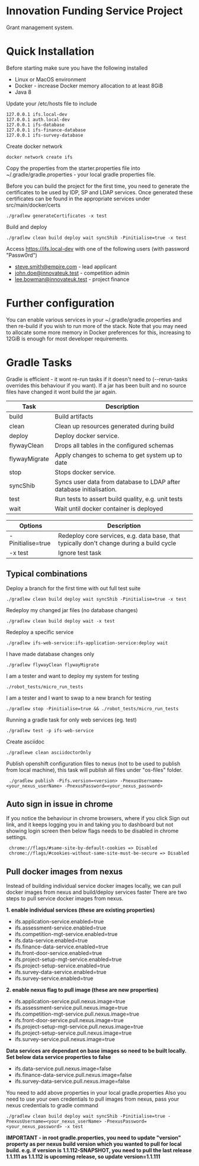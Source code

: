 # Innovation Funding Service Project

Grant management system.

# Quick Installation

Before starting make sure you have the following installed

* Linux or MacOS environment
* Docker - increase Docker memory allocation to at least 8GiB
* Java 8

Update your /etc/hosts file to include

```
127.0.0.1 ifs.local-dev
127.0.0.1 auth.local-dev
127.0.0.1 ifs-database
127.0.0.1 ifs-finance-database
127.0.0.1 ifs-survey-database
```

Create docker network

    docker network create ifs

Copy the properties from the starter.properties file into ~/.gradle/gradle.properties - your local gradle properties
file.

Before you can build the project for the first time, you need to generate the certificates to be used by IDP, SP and LDAP services.
Once generated these certificates can be found in the appropriate services under src/main/docker/certs

    ./gradlew generateCertificates -x test

Build and deploy

    ./gradlew clean build deploy wait syncShib -Pinitialise=true -x test

Access https://ifs.local-dev with one of the following users (with password "Passw0rd")

* steve.smith@empire.com - lead applicant
* john.doe@innovateuk.test - competition admin
* lee.bowman@innovateuk.test - project finance

# Further configuration

You can enable various services in your ~/.gradle/gradle.properties and then re-build if you wish to run more of the
stack.  Note that you may need to allocate some more memory in Docker preferences for this, increasing to 12GiB is
enough for most developer requirements.

# Gradle Tasks

Gradle is efficient - it wont re-run tasks if it doesn't need to (--rerun-tasks overrides this behaviour if you want).
If a jar has been built and no source files have changed it wont build the jar again.


| Task          | Description
|---------------|--------------
| build         | Build artifacts
| clean         | Clean up resources generated during build
| deploy        | Deploy docker service.
| flywayClean   | Drops all tables in the configured schemas
| flywayMigrate | Apply changes to schema to get system up to date
| stop          | Stops docker service.
| syncShib      | Syncs user data from database to LDAP after database initialisation.
| test          | Run tests to assert build quality, e.g. unit tests
| wait          | Wait until docker container is deployed

| Options            | Description
|--------------------|--------------
| -Pinitialise=true  | Redeploy core services, e.g. data base, that typically don't change during a build cycle
| -x test            | Ignore test task

## Typical combinations

Deploy a branch for the first time with out full test suite

    ./gradlew clean build deploy wait syncShib -Pinitialise=true -x test

Redeploy my changed jar files (no database changes)

    ./gradlew clean build deploy wait -x test

Redeploy a specific service

    ./gradlew ifs-web-service:ifs-application-service:deploy wait

I have made database changes only

    ./gradlew flywayClean flywayMigrate

I am a tester and want to deploy my system for testing

    ./robot_tests/micro_run_tests

I am a tester and I want to swap to a new branch for testing

    ./gradlew stop -Pinitialise=true && ./robot_tests/micro_run_tests

Running a gradle task for only web services (eg. test)

    ./gradlew test -p ifs-web-service

Create asciidoc

    ./gradlewe clean asciidoctorOnly
    
Publish openshift configuration files to nexus (not to be used to publish from local machine), this task will publish all files under "os-files" folder.

     ./gradlew publish -Pifs.version=<version> -PnexusUsername=<your_nexus_userName> -PnexusPassword=<your_nexus_password> 

## Auto sign in issue in chrome
If you notice the behaviour in chrome browsers, where if you click Sign out link, and it keeps logging you in and taking you to dashboard but not showing login screen then below flags needs to be disabled in chrome settings.

     chrome://flags/#same-site-by-default-cookies => Disabled
     chrome://flags/#cookies-without-same-site-must-be-secure => Disabled

## Pull docker images from nexus
Instead of building individual service docker images locally, we can pull docker images from nexus and build/deploy services faster
There are two steps to pull service docker images from nexus. 

**1. enable individual services (these are existing properties)**
- ifs.application-service.enabled=true
- ifs.assessment-service.enabled=true
- ifs.competition-mgt-service.enabled=true
- ifs.data-service.enabled=true
- ifs.finance-data-service.enabled=true
- ifs.front-door-service.enabled=true
- ifs.project-setup-mgt-service.enabled=true
- ifs.project-setup-service.enabled=true
- ifs.survey-data-service.enabled=true
- ifs.survey-service.enabled=true

**2. enable nexus flag to pull image (these are new properties)**
- ifs.application-service.pull.nexus.image=true
- ifs.assessment-service.pull.nexus.image=true
- ifs.competition-mgt-service.pull.nexus.image=true
- ifs.front-door-service.pull.nexus.image=true
- ifs.project-setup-mgt-service.pull.nexus.image=true
- ifs.project-setup-service.pull.nexus.image=true
- ifs.survey-service.pull.nexus.image=true

**Data services are dependant on base images so need to be built locally. Set below data service properties to false**
- ifs.data-service.pull.nexus.image=false
- ifs.finance-data-service.pull.nexus.image=false
- ifs.survey-data-service.pull.nexus.image=false

You need to add above properties in your local gradle.properties
Also you need to use your own credentials to pull images from nexus, pass your nexus credentials to gradle command

    ./gradlew clean build deploy wait syncShib -Pinitialise=true -PnexusUsername=<your_nexus_userName> -PnexusPassword=<your_nexus_password> -x test

**IMPORTANT - in root gradle.properties, you need to update "version" property as per nexus build version which you wanted to pull for local build. 
e.g. if version is 1.1.112-SNAPSHOT, you need to pull the last release 1.1.111 as 1.1.112 is upcoming release, so update version=1.1.111**
